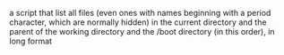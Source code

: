a script that list all files (even ones with names beginning with a period character, which are normally hidden) in the current directory and the parent of the working directory and the /boot directory (in this order), in long format
